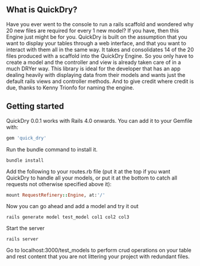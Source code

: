 ## What is QuickDry?

Have you ever went to the console to run a rails scaffold and wondered why 20 new files are required for every 1 new model?  If you have, then this Engine just might be for you.  QuickDry is built on the assumption that you want to display your tables through a web interface, and that you want to interact with them all in the same way.  It takes and consolidates 14 of the 20 files produced with a scaffold into the QuickDry Engine.  So you only have to create a model and the controller and view is already taken care of in a much DRYer way.  This library is ideal for the developer that has an app dealing heavily with displaying data from their models and wants just the default rails views and controller methods.  And to give credit where credit is due, thanks to Kenny Trionfo for naming the engine.

## Getting started

QuickDry 0.0.1 works with Rails 4.0 onwards. You can add it to your Gemfile with:

```ruby
gem 'quick_dry'
```

Run the bundle command to install it.

```console
bundle install
```
Add the following to your routes.rb file (put it at the top if you want QuickDry to handle all your models, or put it at the bottom to catch all requests not otherwise specified above it):

```ruby
mount RequestRefinery::Engine, at:'/'
```
Now you can go ahead and add a model and try it out

```console
rails generate model test_model col1 col2 col3
```
Start the server

```console
rails server
```

Go to localhost:3000/test_models to perform crud operations on your table and rest content that you are not littering your project with redundant files.